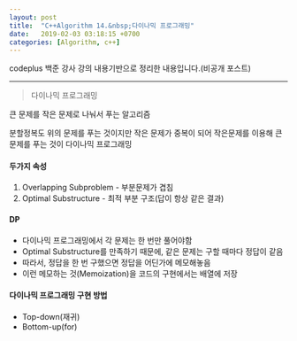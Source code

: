 ```yaml
---
layout: post
title:  "C++Algorithm 14.&nbsp;다이나믹 프로그래밍"
date:   2019-02-03 03:18:15 +0700
categories: [Algorithm, c++]
---
```


codeplus 백준 강사 강의 내용기반으로 정리한 내용입니다.(비공개 포스트)

---

> 다이나믹 프로그래밍

큰 문제를 작은 문제로 나눠서 푸는 알고리즘

분할정복도 위의 문제를 푸는 것이지만 작은 문제가 중복이 되어 작은문제를 이용해 큰 문제를 푸는 것이 다이나믹 프로그래밍

#### 두가지 속성

1. Overlapping Subproblem - 부분문제가 겹침
2. Optimal Substructure - 최적 부분 구조(답이 항상 같은 결과)

#### DP

- 다이나믹 프로그래밍에서 각 문제는 한 번만 풀어야함
- Optimal Substructure를 만족하기 때문에, 같은 문제는 구할 때마다 정답이 같음
- 따라서, 정답을 한 번 구했으면 정답을 어딘가에 메모해놓음
- 이런 메모하는 것(Memoization)을 코드의 구현에서는 배열에 저장

#### 다이나믹 프로그래밍 구현 방법

- Top-down(재귀)
- Bottom-up(for)
